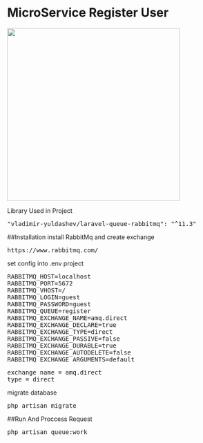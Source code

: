 # MicroService Register User
<img src="http://51.178.218.147:8080/flow.png" width="400"/>

Library Used in Project 
<pre>
"vladimir-yuldashev/laravel-queue-rabbitmq": "^11.3"
</pre>
##Installation
install RabbitMq and create exchange
<pre>
https://www.rabbitmq.com/
</pre>
set config into .env project
<pre>
RABBITMQ_HOST=localhost
RABBITMQ_PORT=5672
RABBITMQ_VHOST=/
RABBITMQ_LOGIN=guest
RABBITMQ_PASSWORD=guest
RABBITMQ_QUEUE=register
RABBITMQ_EXCHANGE_NAME=amq.direct
RABBITMQ_EXCHANGE_DECLARE=true
RABBITMQ_EXCHANGE_TYPE=direct
RABBITMQ_EXCHANGE_PASSIVE=false
RABBITMQ_EXCHANGE_DURABLE=true
RABBITMQ_EXCHANGE_AUTODELETE=false
RABBITMQ_EXCHANGE_ARGUMENTS=default
</pre>
<pre>
exchange name = amq.direct
type = direct
</pre>
migrate database
<pre>
php artisan migrate
</pre>

##Run And Proccess Request
<pre>
php artisan queue:work
</pre>


